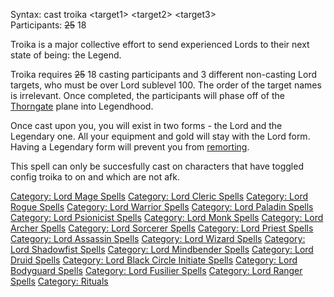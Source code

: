 Syntax: cast troika \<target1\> \<target2\> \<target3\>  
Participants: ~~25~~ 18

Troika is a major collective effort to send experienced Lords to their
next state of being: the Legend.

Troika requires ~~25~~ 18 casting participants and 3 different
non-casting Lord targets, who must be over Lord sublevel 100. The order
of the target names is irrelevant. Once completed, the participants will
phase off of the [Thorngate](:Category:_Thorngate "wikilink") plane into
Legendhood.

Once cast upon you, you will exist in two forms - the Lord and the
Legendary one. All your equipment and gold will stay with the Lord form.
Having a Legendary form will prevent you from [
remorting](Remort "wikilink").

This spell can only be succesfully cast on characters that have toggled
config troika to on and which are not afk.

[Category: Lord Mage Spells](Category:_Lord_Mage_Spells "wikilink")
[Category: Lord Cleric Spells](Category:_Lord_Cleric_Spells "wikilink")
[Category: Lord Rogue Spells](Category:_Lord_Rogue_Spells "wikilink")
[Category: Lord Warrior
Spells](Category:_Lord_Warrior_Spells "wikilink") [Category: Lord
Paladin Spells](Category:_Lord_Paladin_Spells "wikilink") [Category:
Lord Psionicist Spells](Category:_Lord_Psionicist_Spells "wikilink")
[Category: Lord Monk Spells](Category:_Lord_Monk_Spells "wikilink")
[Category: Lord Archer Spells](Category:_Lord_Archer_Spells "wikilink")
[Category: Lord Sorcerer
Spells](Category:_Lord_Sorcerer_Spells "wikilink") [Category: Lord
Priest Spells](Category:_Lord_Priest_Spells "wikilink") [Category: Lord
Assassin Spells](Category:_Lord_Assassin_Spells "wikilink") [Category:
Lord Wizard Spells](Category:_Lord_Wizard_Spells "wikilink") [Category:
Lord Shadowfist Spells](Category:_Lord_Shadowfist_Spells "wikilink")
[Category: Lord Mindbender
Spells](Category:_Lord_Mindbender_Spells "wikilink") [Category: Lord
Druid Spells](Category:_Lord_Druid_Spells "wikilink") [Category: Lord
Black Circle Initiate
Spells](Category:_Lord_Black_Circle_Initiate_Spells "wikilink")
[Category: Lord Bodyguard
Spells](Category:_Lord_Bodyguard_Spells "wikilink") [Category: Lord
Fusilier Spells](Category:_Lord_Fusilier_Spells "wikilink") [Category:
Lord Ranger Spells](Category:_Lord_Ranger_Spells "wikilink") [Category:
Rituals](Category:_Rituals "wikilink")
